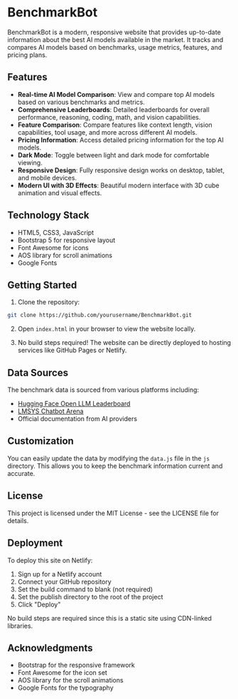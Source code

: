 # BenchmarkBot

BenchmarkBot is a modern, responsive website that provides up-to-date information about the best AI models available in the market. It tracks and compares AI models based on benchmarks, usage metrics, features, and pricing plans.

## Features

- **Real-time AI Model Comparison**: View and compare top AI models based on various benchmarks and metrics.
- **Comprehensive Leaderboards**: Detailed leaderboards for overall performance, reasoning, coding, math, and vision capabilities.
- **Feature Comparison**: Compare features like context length, vision capabilities, tool usage, and more across different AI models.
- **Pricing Information**: Access detailed pricing information for the top AI models.
- **Dark Mode**: Toggle between light and dark mode for comfortable viewing.
- **Responsive Design**: Fully responsive design works on desktop, tablet, and mobile devices.
- **Modern UI with 3D Effects**: Beautiful modern interface with 3D cube animation and visual effects.

## Technology Stack

- HTML5, CSS3, JavaScript
- Bootstrap 5 for responsive layout
- Font Awesome for icons
- AOS library for scroll animations
- Google Fonts

## Getting Started

1. Clone the repository:
```bash
git clone https://github.com/yourusername/BenchmarkBot.git
```

2. Open `index.html` in your browser to view the website locally.

3. No build steps required! The website can be directly deployed to hosting services like GitHub Pages or Netlify.

## Data Sources

The benchmark data is sourced from various platforms including:
- [Hugging Face Open LLM Leaderboard](https://huggingface.co/spaces/open-llm-leaderboard/open_llm_leaderboard)
- [LMSYS Chatbot Arena](https://chat.lmsys.org/)
- Official documentation from AI providers

## Customization

You can easily update the data by modifying the `data.js` file in the `js` directory. This allows you to keep the benchmark information current and accurate.

## License

This project is licensed under the MIT License - see the LICENSE file for details.

## Deployment

To deploy this site on Netlify:

1. Sign up for a Netlify account
2. Connect your GitHub repository
3. Set the build command to blank (not required)
4. Set the publish directory to the root of the project
5. Click "Deploy"

No build steps are required since this is a static site using CDN-linked libraries.

## Acknowledgments

- Bootstrap for the responsive framework
- Font Awesome for the icon set
- AOS library for the scroll animations
- Google Fonts for the typography
